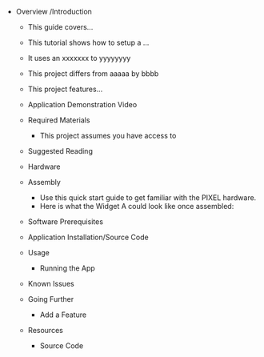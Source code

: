 ﻿* Overview /Introduction
   * This guide covers...
   * This tutorial shows how to setup a ...
   * It uses an xxxxxxx to yyyyyyyy
   * This project differs from aaaaa by bbbb
   * This project features...

   * Application Demonstration Video

   * Required Materials
      * This project assumes you have access to 

   * Suggested Reading

   * Hardware

   * Assembly
      * Use this quick start guide to get familiar with the PIXEL hardware.
      * Here is what the Widget A could look like once assembled:

   * Software Prerequisites

   * Application Installation/Source Code

   * Usage
      * Running the App

   * Known Issues

   * Going Further
      * Add a Feature

   * Resources
      * Source Code